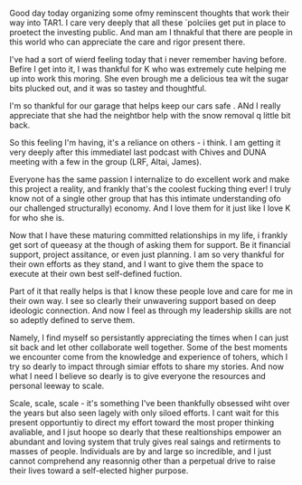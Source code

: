 Good day today organizing some ofmy reminscent thoughts that work their way into TAR1. I care very deeply that all these `polciies get put in place to proetect the investing public. And man am I thnakful that there are people in this world who can appreciate the care and rigor present there.

I've had a sort of wierd feeling today that i never remember having before. Befire I get into it, I was thankful for K who was extremely cute helping me up into work this moring. She even brough me a delicious tea wit the sugar bits plucked out, and it was so tastey and thoughtful.

I'm so thankful for our garage that helps keep our cars safe . ANd I really appreciate that she had the neightbor help with the snow removal q little bit back.

So this feeling I'm having, it's a reliance on others - i think. I am getting it very deeply after this immediatel last podcast with Chives and DUNA meeting with a few in the group (LRF, Altai, James).

Everyone has the same passion I internalize to do excellent work and make this project a reality, and frankly that's the coolest fucking thing ever! I truly know not of a single other group that has this intimate understanding ofo our challenged structurally) economy. And I love them for it just like I love K for who she is.

Now that I have these maturing committed relationships in my life, i frankly get sort of queeasy at the though of asking them for support. Be it financial support, project assitance, or even just planning. I am so very thankful for their own efforts as they stand, and I want to give them the space to execute at their own best self-defined fuction.

Part of it that really helps is that I know these people love and care for me in their own way. I see so clearly their unwavering support based on deep ideologic connection. And now I feel as through my leadership skills are not so adeptly defined to serve them.

Namely, I find myself so persistantly appreciating the times when I can just sit back and let other collaborate well together. Some of the best moments we encounter come from the knowledge and experience of tohers, which  I try so dearly to impact through simiar effots to share my stories. And now what I need I believe so dearly is to give everyone the resources and personal leeway to scale.

Scale, scale, scale - it's something I've been thankfully obsessed wiht over the years but also seen lagely with only siloed efforts. I cant wait for this present opportuntiy to direct my effort toward the most proper thinking avaliable, and I jsut hoope so dearly that these realtionships empower an abundant and loving system that truly gives real saings and retirments to masses of people. Individuals are by and large so incredible, and I just cannot comprehend any reasonnig other than a perpetual drive to raise their lives toward a self-elected higher purpose.
